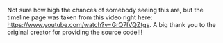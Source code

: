 Not sure how high the chances of somebody seeing this are, but the timeline page was taken from this video right here: https://www.youtube.com/watch?v=GrQ7IVQZtgs.
A big thank you to the original creator for providing the source code!!!
